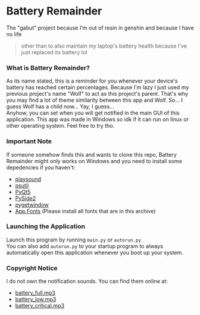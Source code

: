 # Battery Remainder

The "gabut" project because I'm out of resin in genshin and because I have no life
> other than to also maintain my laptop's battery health because I've just replaced its battery lol

### What is Battery Remainder?

As its name stated, this is a reminder for you whenever your device's battery has reached certain percentages.
Because I'm lazy I just used my previous project's name "Wolf" to act as this project's parent. That's why you may find 
a lot of theme similarity between this app and Wolf. So... I guess
Wolf has a child now... Yay, I guess... </br>
Anyhow, you can set when you will get notified in the main GUI of this application. 
This app was made in Windows so idk if it can run on linux or other operating system. Feel free to try tho.

### Important Note

If someone somehow finds this and wants to clone this repo, Battery Remainder might only works on Windows and you need to install some depedencies if you haven't:
- [playsound](https://pypi.org/project/playsound/)
- [psutil](https://pypi.org/project/psutil/)
- [PyQt5](https://pypi.org/project/PyQt5/)
- [PySide2](https://pypi.org/project/PySide2/)
- [pygetwindow](https://pypi.org/project/PyGetWindow/)
- [App Fonts](https://drive.google.com/file/d/1h_c5Ypzeo20X1mUfyXXnFgzDQKQ82MLE/view?usp=sharing) (Please install all fonts that are in this archive)

### Launching the Application
Launch this program by running ```main.py``` or ```autorun.py```</br>
You can also add ```autorun.py``` to your startup program to always automatically open this application whenever you boot up your system.

### Copyright Notice
I do not own the notification sounds. You can find them online at: 
- [battery_full.mp3](https://www.zedge.net/ringtone/cb1be3a0-a392-3d31-8c1e-a74100c90278)
- [battery_low.mp3](https://www.zedge.net/ringtone/588b8c17-7393-4521-a077-6f132e9f7c5b)
- [battery_critical.mp3](https://www.zedge.net/ringtone/407b7055-5a67-4221-8271-8d35329bbcfc)
